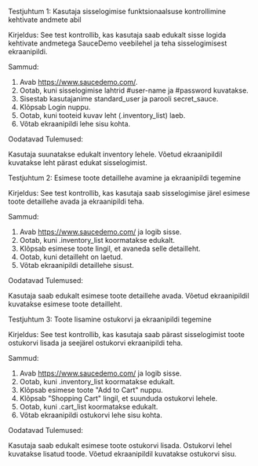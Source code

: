 Testjuhtum 1: Kasutaja sisselogimise funktsionaalsuse kontrollimine kehtivate andmete abil

Kirjeldus: See test kontrollib, kas kasutaja saab edukalt sisse logida kehtivate andmetega SauceDemo veebilehel ja teha sisselogimisest ekraanipildi.

Sammud:

1.    Avab https://www.saucedemo.com/.
2.    Ootab, kuni sisselogimise lahtrid #user-name ja #password kuvatakse.
3.    Sisestab kasutajanime standard_user ja parooli secret_sauce.
4.    Klõpsab Login nuppu.
5.    Ootab, kuni tooteid kuvav leht (.inventory_list) laeb.
6.    Võtab ekraanipildi lehe sisu kohta.

Oodatavad Tulemused:

Kasutaja suunatakse edukalt inventory lehele.
Võetud ekraanipildil kuvatakse leht pärast edukat sisselogimist.




Testjuhtum 2: Esimese toote detaillehe avamine ja ekraanipildi tegemine

Kirjeldus: See test kontrollib, kas kasutaja saab sisselogimise järel esimese toote detaillehe avada ja ekraanipildi teha.

Sammud:

1.    Avab https://www.saucedemo.com/ ja logib sisse.
2.    Ootab, kuni .inventory_list koormatakse edukalt.
3.    Klõpsab esimese toote lingil, et avaneda selle detailleht.
4.    Ootab, kuni detailleht on laetud.
5.    Võtab ekraanipildi detaillehe sisust.

Oodatavad Tulemused:

Kasutaja saab edukalt esimese toote detaillehe avada.
Võetud ekraanipildil kuvatakse esimese toote detailleht.




Testjuhtum 3: Toote lisamine ostukorvi ja ekraanipildi tegemine

Kirjeldus: See test kontrollib, kas kasutaja saab pärast sisselogimist toote ostukorvi lisada ja seejärel ostukorvi ekraanipildi teha.

Sammud:

1.    Avab https://www.saucedemo.com/ ja logib sisse.
2.    Ootab, kuni .inventory_list koormatakse edukalt.
3.    Klõpsab esimese toote "Add to Cart" nuppu.
4.    Klõpsab "Shopping Cart" lingil, et suunduda ostukorvi lehele.
5.    Ootab, kuni .cart_list koormatakse edukalt.
6.    Võtab ekraanipildi ostukorvi lehe sisu kohta.

Oodatavad Tulemused:

Kasutaja saab edukalt esimese toote ostukorvi lisada.
Ostukorvi lehel kuvatakse lisatud toode.
Võetud ekraanipildil kuvatakse ostukorvi sisu.